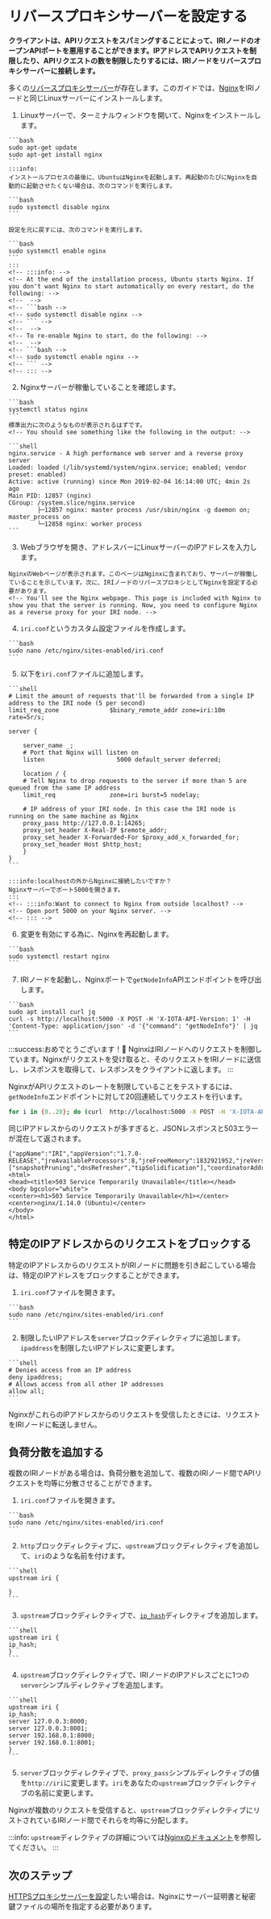 # リバースプロキシサーバーを設定する
<!-- # Set up a reverse proxy server -->

**クライアントは、APIリクエストをスパミングすることによって、IRIノードのオープンAPIポートを悪用することができます。IPアドレスでAPIリクエストを制限したり、APIリクエストの数を制限したりするには、IRIノードをリバースプロキシサーバーに接続します。**
<!-- **Clients can abuse the open API port of an IRI node by spamming API requests to it. To restrict API requests by IP address or to limit the number of API requests, you can connect your IRI node to a reverse proxy server.** -->

多くの[リバースプロキシサーバー](https://en.wikipedia.org/wiki/Reverse_proxy)が存在します。このガイドでは、[Nginx](https://docs.nginx.com/nginx/admin-guide/web-server/reverse-proxy/)をIRIノードと同じLinuxサーバーにインストールします。
<!-- Many [reverse proxy servers](https://en.wikipedia.org/wiki/Reverse_proxy) exist. In this guide, you'll install [Nginx](https://docs.nginx.com/nginx/admin-guide/web-server/reverse-proxy/) on the same Linux server as your IRI node. -->

1. Linuxサーバーで、ターミナルウィンドウを開いて、Nginxをインストールします。
  <!-- 1. On your Linux server, open a terminal window, and install Nginx -->

    ```bash
    sudo apt-get update
    sudo apt-get install nginx
    ```
    :::info:
    インストールプロセスの最後に、UbuntuはNginxを起動します。再起動のたびにNginxを自動的に起動させたくない場合は、次のコマンドを実行します。

    ```bash
    sudo systemctl disable nginx
    ```

    設定を元に戻すには、次のコマンドを実行します。

    ```bash
    sudo systemctl enable nginx
    ```
    :::
    <!-- :::info: -->
    <!-- At the end of the installation process, Ubuntu starts Nginx. If you don't want Nginx to start automatically on every restart, do the following: -->
    <!--  -->
    <!-- ```bash -->
    <!-- sudo systemctl disable nginx -->
    <!-- ``` -->
    <!--  -->
    <!-- To re-enable Nginx to start, do the following: -->
    <!--  -->
    <!-- ```bash -->
    <!-- sudo systemctl enable nginx -->
    <!-- ``` -->
    <!-- ::: -->

2. Nginxサーバーが稼働していることを確認します。
  <!-- 2. Check that the Nginx server is running -->

    ```bash
    systemctl status nginx
    ```
    標準出力に次のようなものが表示されるはずです。
    <!-- You should see something like the following in the output: -->

    ```shell
    nginx.service - A high performance web server and a reverse proxy server
    Loaded: loaded (/lib/systemd/system/nginx.service; enabled; vendor preset: enabled)
    Active: active (running) since Mon 2019-02-04 16:14:00 UTC; 4min 2s ago
    Main PID: 12857 (nginx)
    CGroup: /system.slice/nginx.service
            ├─12857 nginx: master process /usr/sbin/nginx -g daemon on; master_process on
            └─12858 nginx: worker process
    ```

3. Webブラウザを開き、アドレスバーにLinuxサーバーのIPアドレスを入力します。
  <!-- 3. Go to a web browser and enter the IP address of your Linux server in the address bar -->

    NginxのWebページが表示されます。このページはNginxに含まれており、サーバーが稼働していることを示しています。次に、IRIノードのリバースプロキシとしてNginxを設定する必要があります。
    <!-- You'll see the Nginx webpage. This page is included with Nginx to show you that the server is running. Now, you need to configure Nginx as a reverse proxy for your IRI node. -->

4. `iri.conf`というカスタム設定ファイルを作成します。
  <!-- 4. Create a custom configuration file called iri.conf -->

    ```bash
    sudo nano /etc/nginx/sites-enabled/iri.conf
    ```

5. 以下を`iri.conf`ファイルに追加します。
  <!-- 5. Add the following to the `iri.conf` file: -->

    ```shell
    # Limit the amount of requests that'll be forwarded from a single IP address to the IRI node (5 per second)
    limit_req_zone              $binary_remote_addr zone=iri:10m rate=5r/s;

    server {

        server_name _;
        # Port that Nginx will listen on
        listen                    5000 default_server deferred;

        location / {
        # Tell Nginx to drop requests to the server if more than 5 are queued from the same IP address
        limit_req               zone=iri burst=5 nodelay;

        # IP address of your IRI node. In this case the IRI node is running on the same machine as Nginx
        proxy_pass http://127.0.0.1:14265;
        proxy_set_header X-Real-IP $remote_addr;
        proxy_set_header X-Forwarded-For $proxy_add_x_forwarded_for;
        proxy_set_header Host $http_host;
        }
    }
    ```

    :::info:localhostの外からNginxに接続したいですか？
    Nginxサーバーでポート5000を開きます。
    :::
    <!-- :::info:Want to connect to Nginx from outside localhost? -->
    <!-- Open port 5000 on your Nginx server. -->
    <!-- ::: -->

6. 変更を有効にする為に、Nginxを再起動します。
  <!-- 6. Restart Nginx to allow the changes to take effect -->

    ```bash
    sudo systemctl restart nginx
    ```

7. IRIノードを起動し、Nginxポートで`getNodeInfo`APIエンドポイントを呼び出します。
  <!-- 7. Start your IRI node, and call the `getNodeInfo` API endpoint on the Nginx port -->

    ```bash
    sudo apt install curl jq
    curl -s http://localhost:5000 -X POST -H 'X-IOTA-API-Version: 1' -H 'Content-Type: application/json' -d '{"command": "getNodeInfo"}' | jq
    ```

:::success:おめでとうございます！:tada:
NginxはIRIノードへのリクエストを制御しています。Nginxがリクエストを受け取ると、そのリクエストをIRIノードに送信し、レスポンスを取得して、レスポンスをクライアントに返します。
:::
<!-- :::success:Congratulations! :tada: -->
<!-- Nginx is now controlling the requests to your IRI node. -->
<!-- When Nginx receives a request, it sends the request to your IRI node, fetches the response, and sends it back to the client. -->
<!-- ::: -->

NginxがAPIリクエストのレートを制限していることをテストするには、`getNodeInfo`エンドポイントに対して20回連続してリクエストを行います。
<!-- To test that Nginx is limiting the rate of API requests, make 20 consecutive requests to the `getNodeInfo` endpoint -->

```bash
for i in {0..20}; do (curl  http://localhost:5000 -X POST -H 'X-IOTA-API-Version: 1' -H 'Content-Type: application/json' -d '{"command": "getNodeInfo"}') 2>/dev/null; done
```

同じIPアドレスからのリクエストが多すぎると、JSONレスポンスと503エラーが混在して返されます。
<!-- You should see a mixture of JSON responses and 503 errors, which are returned when too many requests are made from the same IP address. -->

```shell
{"appName":"IRI","appVersion":"1.7.0-RELEASE","jreAvailableProcessors":8,"jreFreeMemory":1832921952,"jreVersion":"1.8.0_191","jreMaxMemory":20997734400,"jreTotalMemory":4073869600,"latestMilestone":"CUOENIPTRCNECMVOXSWKOONGZJICAPH9FIG9F9KYXF9VYXFUKTNDCCLLWRZNUHZIGLJZFWPOVCIZA9999","latestMilestoneIndex":1050373,"latestSolidSubtangleMilestone":"CUOENIPTRCNECMVOXSWKOONGZJICAPH9FIG9F9KYXF9VYXFUKTNDCCLLWRZNUHZIGLJZFWPOVCIZA9999","latestSolidSubtangleMilestoneIndex":1050373,"milestoneStartIndex":1050101,"lastSnapshottedMilestoneIndex":1050264,"neighbors":7,"packetsQueueSize":0,"time":1554971201776,"tips":7335,"transactionsToRequest":0,"features":["snapshotPruning","dnsRefresher","tipSolidification"],"coordinatorAddress":"EQSAUZXULTTYZCLNJNTXQTQHOMOFZERHTCGTXOLTVAHKSA9OGAZDEKECURBRIXIJWNPFCQIOVFVVXJVD9","duration":0}<html>
<head><title>503 Service Temporarily Unavailable</title></head>
<body bgcolor="white">
<center><h1>503 Service Temporarily Unavailable</h1></center>
<center>nginx/1.14.0 (Ubuntu)</center>
</body>
</html>
```

## 特定のIPアドレスからのリクエストをブロックする
<!-- ## Block requests from certain IP addresses -->

特定のIPアドレスからのリクエストがIRIノードに問題を引き起こしている場合は、特定のIPアドレスをブロックすることができます。
<!-- If requests from certain IP addresses are causing issues for your IRI node, you can block them. -->

1. `iri.conf`ファイルを開きます。
  <!-- 1. Open the `iri.conf` file -->

    ```bash
    sudo nano /etc/nginx/sites-enabled/iri.conf
    ```

2. 制限したいIPアドレスを`server`ブロックディレクティブに追加します。`ipaddress`を制限したいIPアドレスに変更します。
  <!-- 2. Add the IP addresses to the `server` block directive. Change `ipaddress` to the IP address that you want to restrict. -->

    ```shell
    # Denies access from an IP address
    deny ipaddress;
    # Allows access from all other IP addresses
    allow all;
    ```

NginxがこれらのIPアドレスからのリクエストを受信したときには、リクエストをIRIノードに転送しません。
<!-- Now when Nginx receives requests from those IP addresses, it won't forward those requests to your IRI node. -->

## 負荷分散を追加する
<!-- ## Add load balancing -->

複数のIRIノードがある場合は、負荷分散を追加して、複数のIRIノード間でAPIリクエストを均等に分散させることができます。
<!-- If you have more than one IRI node, you can add load balancing to evenly distribute the API requests among them. -->

1. `iri.conf`ファイルを開きます。
  <!-- 1. Open the `iri.conf` file -->

    ```bash
    sudo nano /etc/nginx/sites-enabled/iri.conf
    ```

2. `http`ブロックディレクティブに、`upstream`ブロックディレクティブを追加して、`iri`のような名前を付けます。
  <!-- 2. In the `http` block directive, add an `upstream` block directive and give it a name such as iri -->

    ```shell
    upstream iri {

    }
    ```

3. `upstream`ブロックディレクティブで、[`ip_hash`](http://nginx.org/en/docs/http/load_balancing.html#nginx_load_balancing_with_ip_hash)ディレクティブを追加します。
  <!-- 4. In the `upstream` block directive, add the [`ip_hash`](http://nginx.org/en/docs/http/load_balancing.html#nginx_load_balancing_with_ip_hash) directive. -->

    ```shell
    upstream iri {
    ip_hash;
    }
    ```

4. `upstream`ブロックディレクティブで、IRIノードのIPアドレスごとに1つの`server`シンプルディレクティブを追加します。
  <!-- 4. In the `upstream` block directive, add one `server` simple directives for each IP address of your IRI nodes -->

    ```shell
    upstream iri {
    ip_hash;
    server 127.0.0.3:8000;
    server 127.0.0.3:8001;
    server 192.168.0.1:8000;
    server 192.168.0.1:8001;
    }
    ```

5. `server`ブロックディレクティブで、`proxy_pass`シンプルディレクティブの値を`http://iri`に変更します。`iri`をあなたの`upstream`ブロックディレクティブの名前に変更します。
  <!-- 5. In the `server` block directive, change the value of the `proxy_pass` simple directive to http://iri. Change `iri` to the name of your `upstream` block directive. -->

Nginxが複数のリクエストを受信すると、`upstream`ブロックディレクティブにリストされているIRIノード間でそれらを均等に分配します。
<!-- Now, when Nginx receives multiple requests, it evenly distributes them among your IRI nodes that are listed in the `upstream` block directive. -->

:::info:
`upstream`ディレクティブの詳細については[Nginxのドキュメント](http://nginx.org/en/docs/http/ngx_http_upstream_module.html#upstream)を参照してください。
:::
<!-- :::info: -->
<!-- See the Nginx documentation to [learn more about the `upstream` directive](http://nginx.org/en/docs/http/ngx_http_upstream_module.html#upstream). -->
<!-- ::: -->

## 次のステップ
<!-- ## Next steps -->

[HTTPSプロキシサーバーを設定](https://nginx.org/en/docs/http/configuring_https_servers.html)したい場合は、Nginxにサーバー証明書と秘密鍵ファイルの場所を指定する必要があります。
<!-- If you want to [configure an HTTPS proxy server](https://nginx.org/en/docs/http/configuring_https_servers.html), you need to give Nginx the location of your server certificate and private key files. -->
